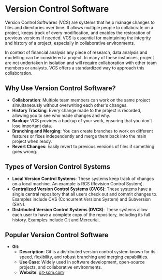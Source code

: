 # Version Control Software


Version Control Softwares (VCS) are systems that help manage changes to files and directories over time. It allows multiple people to collaborate on a project, keeps track of every modification, and enables the restoration of previous versions if needed. VCS is essential for maintaining the integrity and history of a project, especially in collaborative environments. 

In context of financial analysis any piece of research, data analysis and modelling can be considered a project. In many of these instances, project are not undertaken in isolation and will require collaboration with other team members or analysts. VCS offers a standardized way to approach this collaboration.

## Why Use Version Control Software?

- **Collaboration**: Multiple team members can work on the same project simultaneously without overwriting each other's changes.
- **History Tracking**: Every change made to the project is recorded, allowing you to see who made changes and why.
- **Backup**: VCS provides a backup of your work, ensuring that you don't lose important data.
- **Branching and Merging**: You can create branches to work on different features or fixes independently and merge them back into the main project when ready.
- **Revert Changes**: Easily revert to previous versions of files if something goes wrong.

## Types of Version Control Systems

- **Local Version Control Systems**: These systems keep track of changes on a local machine. An example is RCS (Revision Control System).
- **Centralized Version Control Systems (CVCS)**: These systems have a single central repository that all users check out and commit changes to. Examples include CVS (Concurrent Versions System) and Subversion (SVN).
- **Distributed Version Control Systems (DVCS)**: These systems allow each user to have a complete copy of the repository, including its full history. Examples include Git and Mercurial.

## Popular Version Control Software

- **Git**: 
  - **Description**: Git is a distributed version control system known for its speed, flexibility, and robust branching and merging capabilities.
  - **Use Case**: Widely used in software development, open-source projects, and collaborative environments.
  - **Website**: [git-scm.com](https://git-scm.com)